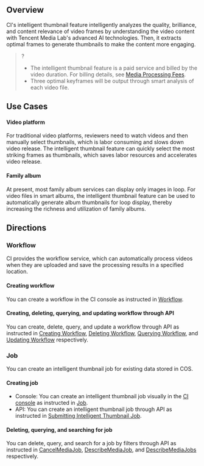 ## Overview

CI's intelligent thumbnail feature intelligently analyzes the quality, brilliance, and content relevance of video frames by understanding the video content with Tencent Media Lab's advanced AI technologies. Then, it extracts optimal frames to generate thumbnails to make the content more engaging.

>?
>
>- The intelligent thumbnail feature is a paid service and billed by the video duration. For billing details, see [Media Processing Fees](https://intl.cloud.tencent.com/document/product/1045/49489).
>- Three optimal keyframes will be output through smart analysis of each video file.



## Use Cases

#### Video platform

For traditional video platforms, reviewers need to watch videos and then manually select thumbnails, which is labor consuming and slows down video release. The intelligent thumbnail feature can quickly select the most striking frames as thumbnails, which saves labor resources and accelerates video release.

#### Family album

At present, most family album services can display only images in loop. For video files in smart albums, the intelligent thumbnail feature can be used to automatically generate album thumbnails for loop display, thereby increasing the richness and utilization of family albums.

## Directions

### Workflow

CI provides the workflow service, which can automatically process videos when they are uploaded and save the processing results in a specified location.

#### Creating workflow

You can create a workflow in the CI console as instructed in [Workflow](https://intl.cloud.tencent.com/document/product/1045/43604).

#### Creating, deleting, querying, and updating workflow through API

You can create, delete, query, and update a workflow through API as instructed in [Creating Workflow](https://intl.cloud.tencent.com/document/product/1045/43733), [Deleting Workflow](https://intl.cloud.tencent.com/document/product/1045/43734), [Querying Workflow](https://intl.cloud.tencent.com/document/product/1045/50339), and [Updating Workflow](https://intl.cloud.tencent.com/document/product/1045/43738) respectively.



### Job

You can create an intelligent thumbnail job for existing data stored in COS.

#### Creating job

- Console: You can create an intelligent thumbnail job visually in the [CI console](https://console.cloud.tencent.com/ci) as instructed in [Job](https://intl.cloud.tencent.com/document/product/1045/43605).
- API: You can create an intelligent thumbnail job through API as instructed in [Submitting Intelligent Thumbnail Job](https://intl.cloud.tencent.com/document/product/1045/48937).

#### Deleting, querying, and searching for job

You can delete, query, and search for a job by filters through API as instructed in [CancelMediaJob](https://intl.cloud.tencent.com/document/product/1045/49512), [DescribeMediaJob](https://intl.cloud.tencent.com/document/product/1045/50355), and [DescribeMediaJobs](https://intl.cloud.tencent.com/document/product/1045/50356) respectively.

